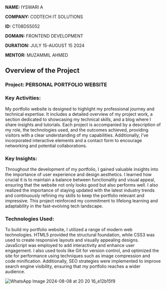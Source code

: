**NAME:** IYSWARI A

**COMPANY:** CODTECH IT SOLUTIONS

**ID:** CT08DS5052

**DOMAIN:** FRONTEND DEVELOPMENT

**DURATION:** JULY 15-AUGUST 15 2024

**MENTOR:** MUZAMMIL AHMED

## Overview of the Project

### Project: PERSONAL PORTFOLIO WEBSITE

### Key Activities:

My portfolio website is designed to highlight my professional journey and technical expertise. It includes a detailed overview of my project work, a section dedicated to showcasing my technical skills, and a blog where I share insights and tutorials. Each project is accompanied by a description of my role, the technologies used, and the outcomes achieved, providing visitors with a clear understanding of my capabilities. Additionally, I’ve incorporated interactive elements and a contact form to encourage networking and potential collaborations.

 ### Key Insights:
 
Throughout the development of my portfolio, I gained valuable insights into the importance of user experience and design aesthetics. I learned how crucial it is to maintain a balance between functionality and visual appeal, ensuring that the website not only looks good but also performs well. I also realized the importance of staying updated with the latest industry trends and continuously refining my skills to keep the portfolio relevant and impressive. This project reinforced my commitment to lifelong learning and adaptability in the fast-evolving tech landscape.

 ### Technologies Used:
 
To build my portfolio website, I utilized a range of modern web technologies. HTML5 provided the structural foundation, while CSS3 was used to create responsive layouts and visually appealing designs. JavaScript was employed to add interactivity and enhance user engagement. I also used tools like Git for version control, and optimized the site for performance using techniques such as image compression and code minification. Additionally, SEO strategies were implemented to improve search engine visibility, ensuring that my portfolio reaches a wider audience.




![WhatsApp Image 2024-08-08 at 20 20 16_e12b15f9](https://github.com/user-attachments/assets/522d8880-970f-456e-9548-5923b065f91c)


